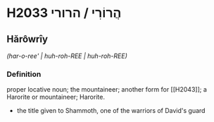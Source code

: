 # H2033 הֲרוֹרִי / הרורי

## Hărôwrîy

_(har-o-ree' | huh-roh-REE | huh-roh-REE)_

### Definition

proper locative noun; the mountaineer; another form for [[H2043]]; a Harorite or mountaineer; Harorite.

- the title given to Shammoth, one of the warriors of David's guard
